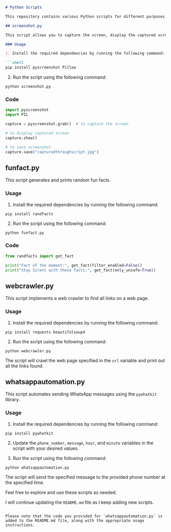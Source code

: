```markdown
# Python Scripts

This repository contains various Python scripts for different purposes.

## screenshot.py

This script allows you to capture the screen, display the captured screen, and save it as an image file.

### Usage

1. Install the required dependencies by running the following command:

```shell
pip install pyscreenshot Pillow
```

2. Run the script using the following command:

```shell
python screenshot.py
```

### Code

```python
import pyscreenshot
import PIL

capture = pyscreenshot.grab()  # to capture the screen

# to display captured screen
capture.show()

# to save screenshot
capture.save("capturedthroughscript.jpg")
```

## funfact.py

This script generates and prints random fun facts.

### Usage

1. Install the required dependencies by running the following command:

```shell
pip install randfacts
```

2. Run the script using the following command:

```shell
python funfact.py
```

### Code

```python
from randfacts import get_fact

print("Fact of the moment:", get_fact(filter_enabled=False))
print("Stay Silent with these facts:", get_fact(only_unsafe=True))
```

## webcrawler.py

This script implements a web crawler to find all links on a web page.

### Usage

1. Install the required dependencies by running the following command:

```shell
pip install requests beautifulsoup4
```

2. Run the script using the following command:

```shell
python webcrawler.py
```

The script will crawl the web page specified in the `url` variable and print out all the links found.

## whatsappautomation.py

This script automates sending WhatsApp messages using the `pywhatkit` library.

### Usage

1. Install the required dependencies by running the following command:

```shell
pip install pywhatkit
```

2. Update the `phone_number`, `message`, `hour`, and `minute` variables in the script with your desired values.

3. Run the script using the following command:

```shell
python whatsappautomation.py
```

The script will send the specified message to the provided phone number at the specified time.

Feel free to explore and use these scripts as needed.

I will continue updating the `README.md` file as I keep adding new scripts.
```

Please note that the code you provided for `whatsappautomation.py` is added to the README.md file, along with the appropriate usage instructions.
